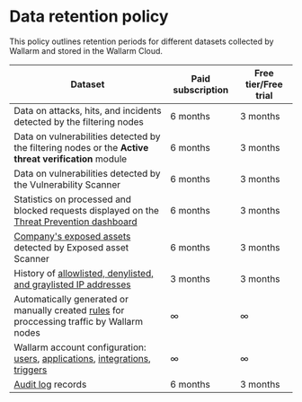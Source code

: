 # Data retention policy

This policy outlines retention periods for different datasets collected by Wallarm and stored in the Wallarm Cloud.

| Dataset                                                                                                                                                                                                                                | Paid subscription | Free tier/Free trial |
|----------------------------------------------------------------------------------------------------------------------------------------------------------------------------------------------------------------------------------------|------------------|------------------|
| Data on attacks, hits, and incidents detected by the filtering nodes                                                                                                                                                                         | 6 months        | 3 months |
| Data on vulnerabilities detected by the filtering nodes or the **Active threat verification** module                                                                                                                                                                  | 6 months        | 3 months |
| Data on vulnerabilities detected by the Vulnerability Scanner                                                                                                                                                                          | 6 months        | 3 months |
| Statistics on processed and blocked requests displayed on the [Threat Prevention dashboard](../user-guides/dashboards/threat-prevention.md)                                                                                                                          | 6 months        | 3 months |
| [Company's exposed assets](../user-guides/scanner/intro.md) detected by Exposed asset Scanner                                                                                                                                            | 6 months        | 3 months |
| History of [allowlisted, denylisted, and graylisted IP addresses](../user-guides/ip-lists/overview.md)                                                                                                                                                                     | 3 months         | 3 months |
| Automatically generated or manually created [rules](../user-guides/rules/intro.md) for proccessing traffic by Wallarm nodes                                                                                                              | ∞                | ∞ |
| Wallarm account configuration: [users](../user-guides/settings/users.md), [applications](../user-guides/settings/applications.md), [integrations](../user-guides/settings/integrations/integrations-intro.md), [triggers](../user-guides/triggers/triggers.md) | ∞                | ∞ |
| [Audit log](../user-guides/settings/audit-log.md) records                                                                                                                                                                           | 6 months         | 3 months         | 
